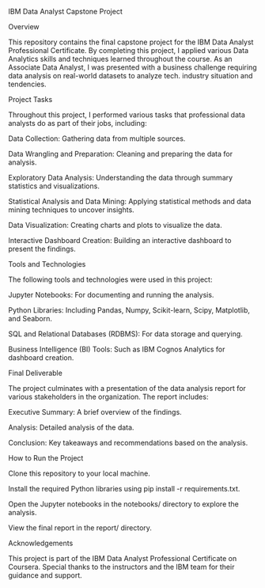IBM Data Analyst Capstone Project


Overview

This repository contains the final capstone project for the IBM Data Analyst Professional Certificate. By completing this project, I applied various Data Analytics skills and techniques learned throughout the course. As an Associate Data Analyst, I was presented with a business challenge requiring data analysis on real-world datasets to analyze tech. industry situation and tendencies.

Project Tasks

Throughout this project, I performed various tasks that professional data analysts do as part of their jobs, including:

Data Collection: Gathering data from multiple sources.

Data Wrangling and Preparation: Cleaning and preparing the data for analysis.

Exploratory Data Analysis: Understanding the data through summary statistics and visualizations.

Statistical Analysis and Data Mining: Applying statistical methods and data mining techniques to uncover insights.

Data Visualization: Creating charts and plots to visualize the data.

Interactive Dashboard Creation: Building an interactive dashboard to present the findings.


Tools and Technologies

The following tools and technologies were used in this project:

Jupyter Notebooks: For documenting and running the analysis.

Python Libraries: Including Pandas, Numpy, Scikit-learn, Scipy, Matplotlib, and Seaborn.

SQL and Relational Databases (RDBMS): For data storage and querying.

Business Intelligence (BI) Tools: Such as IBM Cognos Analytics for dashboard creation.


Final Deliverable

The project culminates with a presentation of the data analysis report for various stakeholders in the organization. The report includes:

Executive Summary: A brief overview of the findings.

Analysis: Detailed analysis of the data.

Conclusion: Key takeaways and recommendations based on the analysis.


How to Run the Project

Clone this repository to your local machine.

Install the required Python libraries using pip install -r requirements.txt.

Open the Jupyter notebooks in the notebooks/ directory to explore the analysis.

View the final report in the report/ directory.


Acknowledgements

This project is part of the IBM Data Analyst Professional Certificate on Coursera. Special thanks to the instructors and the IBM team for their guidance and support.
